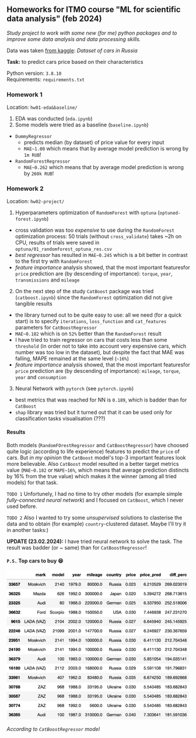 ## Homeworks for ITMO course "ML for scientific data analysis" (feb 2024)

_Study project to work with some new (for me) python packages and to improve some data analysis and data processing skills._

Data was taken [from kaggle](https://www.kaggle.com/datasets/beaver68/cars-dataset-in-russia): _Dataset of cars in Russia_

**Task:** to predict cars price based on their characteristics

Python version: `3.8.10`\
Requirements: `requirements.txt`

### Homework 1

Location: `hw01-eda&baseline/`

1. EDA was conducted (`eda.ipynb`)
2. Some models were tried as a baseline (`baseline.ipynb`)
  - `DummyRegressor`
    - predicts median (by dataset) of price value for every input
    - `MAE~1.00` which means that by average model prediction is wrong by `1m RUB`! 
  - `RandomForestRegressor`
    - `MAE~0.262` which means that by average model prediction is wrong by `260k RUB`!</li>

### Homework 2

Location: `hw02-project/`

1. Hyperparameters optimization of `RandomForest` with `optuna` (`optuned-forest.ipynb`)
  - cross validation was too _expensive_ to use during the `RandomForest` optimization process: 50 trials (without `cross_validate`) takes ~2h on CPU, results of trials were saved in `optuna/01_randomforest_optuna_res.csv`
  - _best regressor_ has resulted in `MAE~0.245` which is a bit better in contrast to the first try with `RandomForest`
  - _feature importance_ analysis showed, that the most important featuresfor `price` prediction are (by descending of importance): `torque`, `year`, `transmissions` and `mileage`
2. On the next step of the study `CatBoost` package was tried (`catboost.ipynb`) since the `RandomForest` optimization did not give tangible results
  - the library turned out to be quite easy to use: all we need (for a quick start) is to specify `iterations`, `loss_function` and `cat_features` parameters for `CatBoostRegressor`
  - `MAE~0.182` which is on `52%` better than the `RandomForest` result
  - I have tried to train regressor on cars that costs less than some `threshold` (in order not to take into account very expensive cars, which number was too low in the dataset), but despite the fact that MAE was falling, MAPE remained at the same level (`~16%`)
  - _feature importance_ analysis showed, that the most important featuresfor `price` prediction are (by descending of importance): `mileage`, `torque`, `year` and `consumption`
3. Neural Network with `pytorch` (see `pytorch.ipynb`)
  - best metrics that was reached for NN is `0.189`, which is badder than for `CatBoost`
  - `shap` library was tried but it turned out that it can be used only for classification tasks visualisation (???)

#### Results

Both models (`RandomFOrestRegressor` and `CatBoostRegressor`) have choosed quite logic (according to life experience) features to predict the `price` of cars. But _in my opinion_ the `CatBoost` model's top-3 important features look more believable. Also `CatBoost` model resulted in a better target metrics value (`MAE~0.182` or `MAPE~16%`, which means that average prediction distincts by 16% from the true value) which makes it the winner (among all tried models) for that task.

`TODO 1` Unfortunely, I had no time to try other models (for example simple _fully-connected neural network_) and I focused on `CatBoost`, which I never used before.

`TODO 2` Also I wanted to try some _unsupervised_ solutions to clasterise the data and to obtain (for example) `country`-clustered dataset. Maybe I'll try it in another tasks:)

**UPDATE (23.02.2024):** I have tried neural network to solve the task. The result was badder (or ~ same) than for `CatBoostRegressor`!

#### `P.S.` Top cars to buy :laughing:

<img
  src="hw02-project/top_cars/top_cars_catboost.png"
  alt="Alt text"
  title="top_cars_catboost"
  style="display: inline-block; margin: 0 auto; width: 500px">

_According to `CatBoostRegressor` model_

